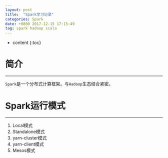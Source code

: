 ```yaml
---
layout: post
title:  "Spark学习记录"
categories: Spark
date: +0800 2017-12-15 17:15:49
tag: spark hadoop scala
---
```


* content
{:toc}

# 简介
--------------
`Spark`是一个分布式计算框架。与`Hadoop`生态结合紧密。

# Spark运行模式
-----------------
1. Local模式
1. Standalone模式
1. yarn-cluster模式
1. yarn-client模式
1. Mesos模式

